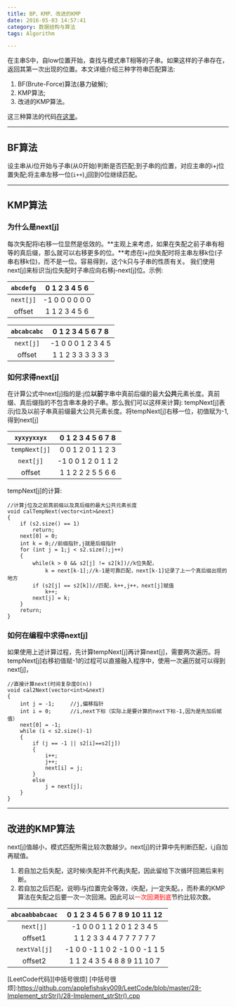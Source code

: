 ```yaml
---
title: BP、KMP、改进的KMP
date: 2016-05-03 14:57:41
category: 数据结构与算法
tags: Algorithm

---
```


在主串S中，自low位置开始，查找与模式串T相等的子串。如果这样的子串存在，返回其第一次出现的位置。本文详细介绍三种字符串匹配算法:
1. BF(Brute-Force)算法(暴力破解);
2. KMP算法;
3. 改进的KMP算法。

这三种算法的代码[在这里](https://github.com/applefishsky009/Interface/blob/master/BF%E5%92%8CKMP/BF%E5%92%8CKMP.cpp)。

---

## BF算法

设主串从i位开始与子串(从0开始)判断是否匹配;到子串的j位置，对应主串的i+j位置失配;将主串左移一位(`i++`),j回到0位继续匹配。

---

## KMP算法

### 为什么是next[j]
每次失配将i右移一位显然是低效的。**主观上来考虑，如果在失配之前子串有相等的真后缀，那么就可以右移更多的位。**考虑在i+j位失配时将主串左移k位(子串右移k位)，而不是一位。容易得到，这个k只与子串的性质有关。
我们使用next[j]来标识当j位失配时子串应向右移j-next[j]位。示例:

| `abcdefg`	|  0 1 2 3 4 5 6	|
| :---:		| :---:				|
| `next[j]`	| -1 0 0 0 0 0 0	|
| offset	|  1 1 2 3 4 5 6	|

| `abcabcabc`	|  0 1 2 3 4 5 6 7 8	|
| :---:			| :---:					|
| `next[j]`		| -1 0 0 0 1 2 3 4 5	|
| offset		|  1 1 2 3 3 3 3 3 3	|

### 如何求得next[j]

在计算公式中next[j]指的是:j位**以前**字串中真前后缀的最大**公共**元素长度。真前缀、真后缀指的不包含串本身的子串。那么我们可以这样来计算j:
tempNext[j]表示j位及以前子串真前缀最大公共元素长度。将tempNext[j]右移一位，初值赋为-1,得到next[j]

| `xyxyyxxyx`	|  0 1 2 3 4 5 6 7 8	|
| :---:			| :---:					|
| `tempNext[j]`	|  0 0 1 2 0 1 1 2 3	|
| `next[j]`		| -1 0 0 1 2 0 1 1 2	|
| offset		|  1 1 2 2 2 5 5 6 6	|

tempNext[j]的计算:
```
//计算j位及之前真前缀以及真后缀的最大公共元素长度
void calTempNext(vector<int>&next)
{
	if (s2.size() == 1)
		return;
	next[0] = 0;
	int k = 0;//前缀指针,j就是后缀指针
	for (int j = 1;j < s2.size();j++)
	{
		while(k > 0 && s2[j] != s2[k])//k位失配，
			k = next[k-1];//k-1是可靠匹配，next[k-1]记录了上一个真后缀出现的地方
		if (s2[j] == s2[k])//匹配，k++,j++，next[j]赋值
			k++;
		next[j] = k;
	}
	return;
}
```
### 如何在编程中求得next[j]
如果使用上述计算过程，先计算tempNext[j]再计算next[j]，需要两次遍历。将tempNext[j]右移初值赋-1的过程可以直接融入程序中，使用一次遍历就可以得到next[j]，
```
//直接计算next(时间复杂度O(n))
void cal2Next(vector<int>&next)
{
	int j = -1;		//j,偏移指针
	int i = 0;		//i,next下标（实际上是要计算的next下标-1,因为是先加后赋值）
	next[0] = -1;
	while (i < s2.size()-1)
	{
		if (j == -1 || s2[i]==s2[j])
		{
			i++;
			j++;
			next[i] = j;
		}
		else
			j = next[j];
	}
}
```

---

## 改进的KMP算法

next[j]值越小，模式匹配所需比较次数越少。next[j]的计算中先判断匹配，i,j自加再赋值。
1. 若自加之后失配，这时候i失配并不代表j失配，因此留给下次循环回溯后来判断。
2. 若自加之后匹配，说明i与j位置完全等效，i失配，j一定失配。，而朴素的KMP算法在失配之后要一次一次回溯。因此可以<font color=red>一次回溯到底</font>节约比较次数。

| `abcaabbabcaac`	|  0 1 2  3 4 5 6  7 8 9 10 11 12	|
| :---:				| :---:								|
| `next[j]`			| -1 0 0  0 1 1 2  0 1 2  3  4  5	|
| offset1			|  1 1 2  3 3 4 4  7 7 7  7  7  7	|
| `nextVal[j]`		| -1 0 0 -1 1 0 2 -1 0 0 -1  1  5	|
| offset2			|  1 1 2  4 3 5 4  8 8 9 11 10  7	|

[LeetCode代码][中括号很烦]
[中括号很烦]:https://github.com/applefishsky009/LeetCode/blob/master/28-Implement_strStr()/28-Implement_strStr().cpp